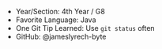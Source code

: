- Year/Section: 4th Year / G8
- Favorite Language: Java
- One Git Tip Learned: Use `git status` often
- GitHub: @jameslyrech-byte